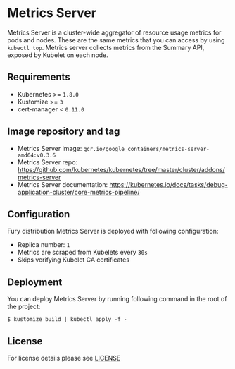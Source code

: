 # Metrics Server

Metrics Server is a cluster-wide aggregator of resource usage metrics for pods
and nodes.  These are the same metrics that you can access by using `kubectl
top`. Metrics server collects metrics from the Summary API, exposed by Kubelet
on each node.


## Requirements

- Kubernetes >= `1.8.0`
- Kustomize >= `3`
- cert-manager < `0.11.0`


## Image repository and tag

* Metrics Server image: `gcr.io/google_containers/metrics-server-amd64:v0.3.6`
* Metrics Server repo: https://github.com/kubernetes/kubernetes/tree/master/cluster/addons/metrics-server
* Metrics Server documentation: https://kubernetes.io/docs/tasks/debug-application-cluster/core-metrics-pipeline/


## Configuration

Fury distribution Metrics Server is deployed with following configuration:

- Replica number: `1`
- Metrics are scraped from Kubelets every `30s`
- Skips verifying Kubelet CA certificates


## Deployment

You can deploy Metrics Server by running following command in the root of the
project:

```shell
$ kustomize build | kubectl apply -f -
```


## License

For license details please see [LICENSE](https://sighup.io/fury/license)

